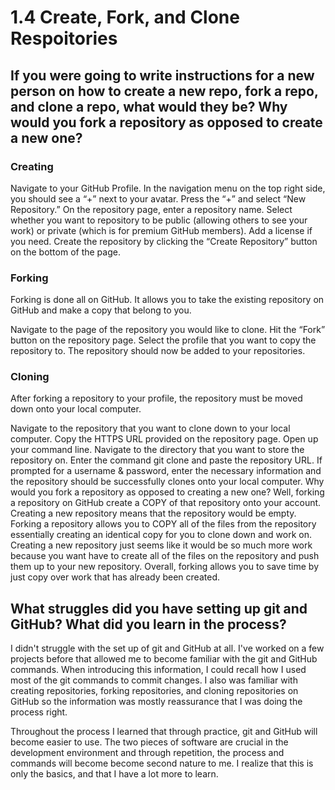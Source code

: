 # 1.4 Create, Fork, and Clone Respoitories

## If you were going to write instructions for a new person on how to create a new repo, fork a repo, and clone a repo, what would they be? Why would you fork a repository as opposed to create a new one?

### Creating
Navigate to your GitHub Profile.
In the navigation menu on the top right side, you should see a “+” next to your avatar.
Press the “+” and select “New Repository.”
On the repository page, enter a repository name.
Select whether you want to repository to be public (allowing others to see your work) or private (which is for premium GitHub members).
Add a license if you need.
Create the repository by clicking the “Create Repository” button on the bottom of the page.

### Forking
Forking is done all on GitHub. It allows you to take the existing repository on GitHub and make a copy that belong to you.

Navigate to the page of the repository you would like to clone.
Hit the “Fork” button on the repository page.
Select the profile that you want to copy the repository to.
The repository should now be added to your repositories.

### Cloning
After forking a repository to your profile, the repository must be moved down onto your local computer.

Navigate to the repository that you want to clone down to your local computer.
Copy the HTTPS URL provided on the repository page.
Open up your command line.
Navigate to the directory that you want to store the repository on.
Enter the command git clone and paste the repository URL.
If prompted for a username & password, enter the necessary information and the repository should be successfully clones onto your local computer.
Why would you fork a repository as opposed to creating a new one? Well, forking a repository on GitHub create a COPY of that repository onto your account. Creating a new repository means that the repository would be empty. Forking a repository allows you to COPY all of the files from the repository essentially creating an identical copy for you to clone down and work on. Creating a new repository just seems like it would be so much more work because you want have to create all of the files on the repository and push them up to your new repository. Overall, forking allows you to save time by just copy over work that has already been created.

## What struggles did you have setting up git and GitHub? What did you learn in the process?
I didn't struggle with the set up of git and GitHub at all. I've worked on a few projects before that allowed me to become familiar with the git and GitHub commands. When introducing this information, I could recall how I used most of the git commands to commit changes. I also was familiar with creating repositories, forking repositories, and cloning repositories on GitHub so the information was mostly reassurance that I was doing the process right.

Throughout the process I learned that through practice, git and GitHub will become easier to use. The two pieces of software are crucial in the development environment and through repetition, the process and commands will become become second nature to me. I realize that this is only the basics, and that I have a lot more to learn. 